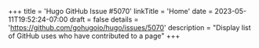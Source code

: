 +++
title = 'Hugo GitHub Issue #5070'
linkTitle = 'Home'
date = 2023-05-11T19:52:24-07:00
draft = false
details = 'https://github.com/gohugoio/hugo/issues/5070'
description = "Display list of GitHub uses who have contributed to a page"
+++
